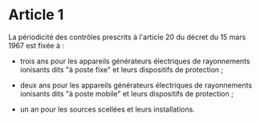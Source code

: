 # Article 1

La périodicité des contrôles prescrits à l'article 20 du décret du 15 mars 1967 est fixée à :

- trois ans pour les appareils générateurs électriques de rayonnements ionisants dits "à poste fixe" et leurs dispositifs de protection ;

- deux ans pour les appareils générateurs électriques de rayonnements ionisants dits "à poste mobile" et leurs dispositifs de protection ;

- un an pour les sources scellées et leurs installations.
